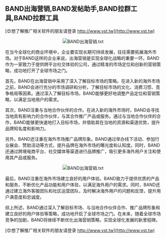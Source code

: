 ## **BAND出海营销,BAND发帖助手,BAND拉群工具,BAND拉群工具**

[😍想了解推广相关软件的朋友请登录 http://www.vst.tw](http://www.vst.tw)

 <center><img src="https://vst.tw/MP4/tuiguang/png/4.png" alt="BAND出海营销.txt"></center>

在当今全球化的商业环境中，企业要实现长期可持续发展，往往需要拓展海外市场。对于BAND这样的企业来说，出海营销是实现全球化战略的重要一环。BAND作为一家致力于提供跨平台社交体验的公司，通过精准的市场定位和创新的营销策略，成功地打开了全球市场之门。

首先，BAND在出海营销中采用了深入了解目标市场的策略。在进入新的海外市场之前，BAND会进行充分的市场调研和分析，了解目标市场的文化、消费习惯、竞争格局等因素。通过深入了解目标市场，BAND能够更好地调整产品定位和营销策略，以满足当地用户的需求。

其次，BAND注重与当地合作伙伴的合作。在进入新的海外市场时，BAND会寻找当地具有影响力的合作伙伴，与其合作推广产品或服务。通过与当地合作伙伴的合作，BAND能够更快速地打入目标市场，并借助其在当地的资源和渠道优势，提升品牌知名度和影响力。

另外，BAND还注重在海外市场推广品牌形象。BAND通过举办线下活动、参加行业展会、赞助活动等方式，提升品牌在海外市场的曝光度和认知度。同时，BAND还通过跨境电商平台、社交媒体等渠道进行品牌推广，吸引更多海外用户关注和使用其产品或服务。

 <center><img src="https://vst.tw/MP4/tuiguang/png/7.png" alt="BAND出海营销.txt"></center>

最后，BAND注重在海外市场建立良好的用户体验。BAND致力于提供优质的产品和服务，不断优化产品功能和用户体验，以满足海外用户的需求。同时，BAND还通过建立海外客服团队和社区运营团队，及时解决海外用户的问题和反馈，提升用户满意度和忠诚度。

综上所述，BAND通过深入了解目标市场、与当地合作伙伴合作、推广品牌形象和建立良好的用户体验等策略，成功地开启了全球市场之门。在未来，随着全球市场竞争的加剧，BAND将继续不断优化出海营销策略，实现全球化发展的新里程碑。

[😍想了解推广相关软件的朋友请登录 http://www.vst.tw](http://www.vst.tw)



